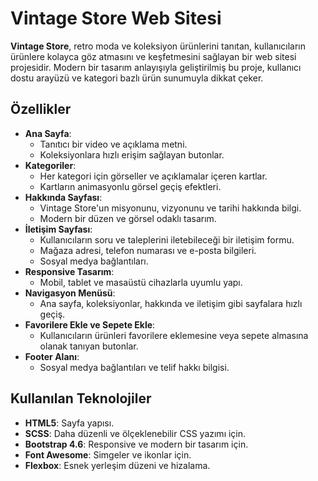 # Vintage Store Web Sitesi

**Vintage Store**, retro moda ve koleksiyon ürünlerini tanıtan, kullanıcıların ürünlere kolayca göz atmasını ve keşfetmesini sağlayan bir web sitesi projesidir. Modern bir tasarım anlayışıyla geliştirilmiş bu proje, kullanıcı dostu arayüzü ve kategori bazlı ürün sunumuyla dikkat çeker.

## Özellikler

- **Ana Sayfa**: 
  - Tanıtıcı bir video ve açıklama metni.
  - Koleksiyonlara hızlı erişim sağlayan butonlar.
- **Kategoriler**:
  - Her kategori için görseller ve açıklamalar içeren kartlar.
  - Kartların animasyonlu görsel geçiş efektleri.
- **Hakkında Sayfası**:
  - Vintage Store'un misyonunu, vizyonunu ve tarihi hakkında bilgi.
  - Modern bir düzen ve görsel odaklı tasarım.
- **İletişim Sayfası**:
  - Kullanıcıların soru ve taleplerini iletebileceği bir iletişim formu.
  - Mağaza adresi, telefon numarası ve e-posta bilgileri.
  - Sosyal medya bağlantıları.
- **Responsive Tasarım**:
  - Mobil, tablet ve masaüstü cihazlarla uyumlu yapı.
- **Navigasyon Menüsü**:
  - Ana sayfa, koleksiyonlar, hakkında ve iletişim gibi sayfalara hızlı geçiş.
- **Favorilere Ekle ve Sepete Ekle**:
  - Kullanıcıların ürünleri favorilere eklemesine veya sepete almasına olanak tanıyan butonlar.
- **Footer Alanı**:
  - Sosyal medya bağlantıları ve telif hakkı bilgisi.

## Kullanılan Teknolojiler

- **HTML5**: Sayfa yapısı.
- **SCSS**: Daha düzenli ve ölçeklenebilir CSS yazımı için.
- **Bootstrap 4.6**: Responsive ve modern bir tasarım için.
- **Font Awesome**: Simgeler ve ikonlar için.
- **Flexbox**: Esnek yerleşim düzeni ve hizalama.